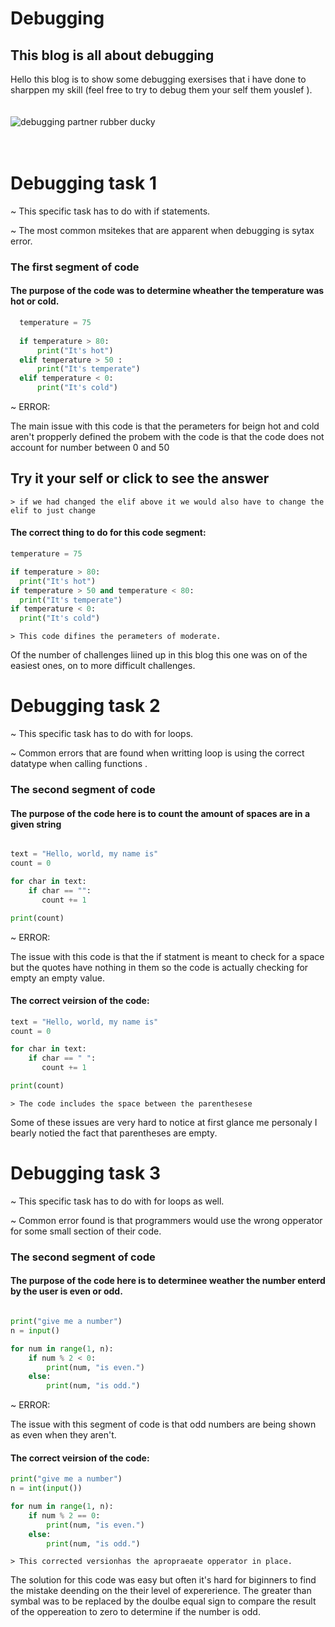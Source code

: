 # Debugging 
<h2>
  This blog is all about debugging 
</h2>

 Hello this blog is to show some debugging exersises that i have done to sharppen my skill (feel free to try to debug them your self them youslef ).
 </br>
 </br>
 </br>
 <img src="pic_trulli.jpg" alt="debugging partner rubber ducky">
 </br>
 </br>
 </br>
# Debugging task 1 

  ~ This specific task has to do with if statements.
  
  ~ The most common msitekes that are apparent when debugging is sytax error. 
<h3>
  The first segment of code 
</h3>

<h4>
  The purpose of the code was to determine wheather the temperature was hot or cold. 
</h4>

```python
  temperature = 75
  
  if temperature > 80:
      print("It's hot")
  elif temperature > 50 :
      print("It's temperate")
  elif temperature < 0:
      print("It's cold")
```
~ ERROR:

The main issue with this code is that the perameters for beign hot and cold aren't propperly defined 
the probem with the code is that the code does not account for number between 0 and 50 


<h2>
	Try it your self or click to see the answer
</h2>

	> if we had changed the elif above it we would also have to change the elif to just change


<h4>
  The correct thing to do for this code segment:
</h4>



```python
temperature = 75

if temperature > 80:
  print("It's hot")
if temperature > 50 and temperature < 80:
  print("It's temperate")
if temperature < 0:
  print("It's cold")
```

	> This code difines the perameters of moderate.

Of the number of challenges liined up in this blog this one was on of the easiest ones, on to more difficult challenges.

# Debugging task 2 

  ~ This specific task has to do with for loops.
  
  ~ Common errors that are found when writting loop is using the correct datatype when calling functions . 
<h3>
  The second segment of code 
</h3>

<h4>
	The purpose of the code here is to count the amount of spaces are in a given string
</h4>

```python

text = "Hello, world, my name is"
count = 0

for char in text:
    if char == "":
       count += 1

print(count)

```

~ ERROR:


The issue with this code is that the if statment is meant to check for a space but the quotes have nothing in them so the 
code is actually checking for empty an empty value.

<h4>
	The correct veirsion of the code:
</h4>

```python
text = "Hello, world, my name is"
count = 0

for char in text:
    if char == " ":
       count += 1

print(count)
```
	> The code includes the space between the parenthesese

Some of these issues are very hard to notice at first glance me personaly I bearly notied the fact that parentheses are empty.

# Debugging task 3 

  ~ This specific task has to do with for loops as well.
  
  ~ Common error found is that programmers would use the wrong opperator for some small section of their code. 
<h3>
  The second segment of code 
</h3>

<h4>
	The purpose of the code here is to determinee weather the number enterd by the user is even or odd.
</h4>

```python

print("give me a number")
n = input()

for num in range(1, n):
    if num % 2 < 0:
        print(num, "is even.")
    else:
        print(num, "is odd.")

```

~ ERROR:


The issue with this segment of code is that odd numbers are being shown as even when they aren't.

<h4>
	The correct veirsion of the code:
</h4>

```python
print("give me a number")
n = int(input())

for num in range(1, n):
    if num % 2 == 0:
        print(num, "is even.")
    else:
        print(num, "is odd.")
```
	> This corrected versionhas the apropraeate opperator in place.

The solution for this code was easy but often it's hard for biginners to find the mistake deending on the their level of expererience.
The greater than symbal was to be replaced by the doulbe equal sign to compare the result of the oppereation to zero to determine if the number is odd.

